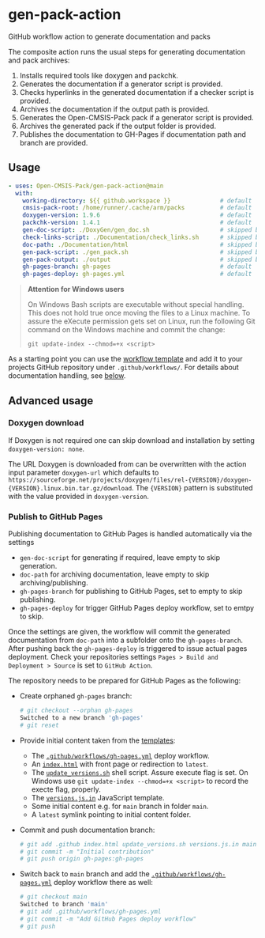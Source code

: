 # gen-pack-action

GitHub workflow action to generate documentation and packs

The composite action runs the usual steps for generating documentation
and pack archives:

1. Installs required tools like doxygen and packchk.
2. Generates the documentation if a generator script is provided.
3. Checks hyperlinks in the generated documentation if a checker script is provided.
4. Archives the documentation if the output path is provided.
5. Generates the Open-CMSIS-Pack pack if a generator script is provided.
6. Archives the generated pack if the output folder is provided.
7. Publishes the documentation to GH-Pages if documentation path and branch are provided.

## Usage

```yaml
- uses: Open-CMSIS-Pack/gen-pack-action@main
  with:
    working-directory: ${{ github.workspace }}              # default
    cmsis-pack-root: /home/runner/.cache/arm/packs          # default 
    doxygen-version: 1.9.6                                  # default
    packchk-version: 1.4.1                                  # default
    gen-doc-script: ./DoxyGen/gen_doc.sh                    # skipped by default
    check-links-script: ./Documentation/check_links.sh      # skipped by default
    doc-path: ./Documentation/html                          # skipped by default
    gen-pack-script: ./gen_pack.sh                          # skipped by default
    gen-pack-output: ./output                               # skipped by default
    gh-pages-branch: gh-pages                               # default
    gh-pages-deploy: gh-pages.yml                           # default
```

> **Attention for Windows users**
>
> On Windows Bash scripts are executable without special handling. This
> does not hold true once moving the files to a Linux machine. To assure
> the eXecute permission gets set on Linux, run the following Git command
> on the Windows machine and commit the change:
>
> `git update-index --chmod=+x <script>`

As a starting point you can use the [workflow template](workflows/pack.yml) and add it to your projects
GitHub repository under `.github/workflows/`. For details about documentation handling, see [below](#publish-to-github-pages).

## Advanced usage

### Doxygen download

If Doxygen is not required one can skip download and installation by setting `doxygen-version: none`.

The URL Doxygen is downloaded from can be overwritten with the action input parameter
`doxygen-url` which defaults to
`https://sourceforge.net/projects/doxygen/files/rel-{VERSION}/doxygen-{VERSION}.linux.bin.tar.gz/download`.
The `{VERSION}` pattern is substituted with the value provided in `doxygen-version`.

### Publish to GitHub Pages

Publishing documentation to GitHub Pages is handled automatically via the settings

- `gen-doc-script` for generating if required, leave empty to skip generation.
- `doc-path` for archiving documentation, leave empty to skip archiving/publishing.
- `gh-pages-branch` for publishing to GitHub Pages, set to empty to skip publishing.
- `gh-pages-deploy` for trigger GitHub Pages deploy workflow, set to emtpy to skip.

Once the settings are given, the workflow will commit the generated documentation from `doc-path`
into a subfolder onto the `gh-pages-branch`. After pushing back the `gh-pages-deploy` is triggered
to issue actual pages deployment. Check your repositories settings `Pages > Build and Deployment > Source`
is set to `GitHub Action`.

The repository needs to be prepared for GitHub Pages as the following:

- Create orphaned `gh-pages` branch:

  ```sh
  # git checkout --orphan gh-pages
  Switched to a new branch 'gh-pages'
  # git reset
  ```

- Provide initial content taken from the [templates](workflows/):
  - The [`.github/workflows/gh-pages.yml`](workflows/gh-pages.yml) deploy workflow.
  - An [`index.html`](publish-doc/index.html) with front page or redirection to `latest`.
  - The [`update_versions.sh`](publish-doc/update_versions.sh) shell script.
    Assure execute flag is set. On Windows use `git update-index --chmod=+x <script>` to record the execte flag, properly.
  - The [`versions.js.in`](publish-doc/version.js.in) JavaScript template.
  - Some initial content e.g. for `main` branch in folder `main`.
  - A `latest` symlink pointing to initial content folder.
- Commit and push documentation branch:

  ```sh
  # git add .github index.html update_versions.sh versions.js.in main latest
  # git commit -m "Initial contribution"
  # git push origin gh-pages:gh-pages
  ```

- Switch back to `main` branch and add the [`.github/workflows/gh-pages.yml`](workflows/gh-pages.yml) deploy workflow there as well:

  ```sh
  # git checkout main
  Switched to branch 'main'
  # git add .github/workflows/gh-pages.yml
  # git commit -m "Add GitHub Pages deploy workflow"
  # git push
  ```
